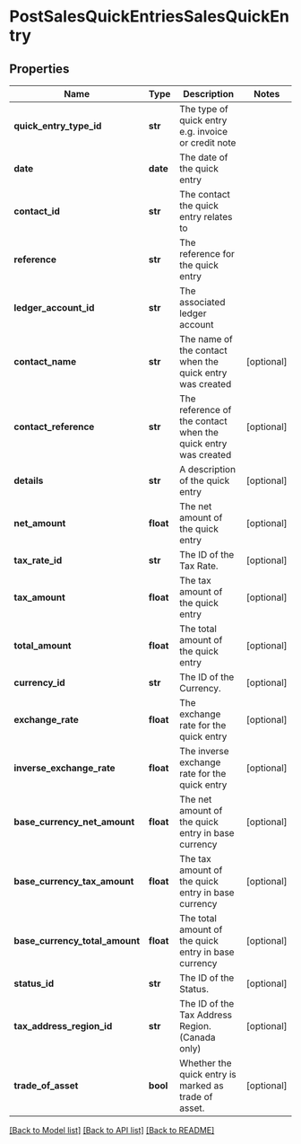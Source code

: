 # PostSalesQuickEntriesSalesQuickEntry

## Properties
Name | Type | Description | Notes
------------ | ------------- | ------------- | -------------
**quick_entry_type_id** | **str** | The type of quick entry e.g. invoice or credit note | 
**date** | **date** | The date of the quick entry | 
**contact_id** | **str** | The contact the quick entry relates to | 
**reference** | **str** | The reference for the quick entry | 
**ledger_account_id** | **str** | The associated ledger account | 
**contact_name** | **str** | The name of the contact when the quick entry was created | [optional] 
**contact_reference** | **str** | The reference of the contact when the quick entry was created | [optional] 
**details** | **str** | A description of the quick entry | [optional] 
**net_amount** | **float** | The net amount of the quick entry | [optional] 
**tax_rate_id** | **str** | The ID of the Tax Rate. | [optional] 
**tax_amount** | **float** | The tax amount of the quick entry | [optional] 
**total_amount** | **float** | The total amount of the quick entry | [optional] 
**currency_id** | **str** | The ID of the Currency. | [optional] 
**exchange_rate** | **float** | The exchange rate for the quick entry | [optional] 
**inverse_exchange_rate** | **float** | The inverse exchange rate for the quick entry | [optional] 
**base_currency_net_amount** | **float** | The net amount of the quick entry in base currency | [optional] 
**base_currency_tax_amount** | **float** | The tax amount of the quick entry in base currency | [optional] 
**base_currency_total_amount** | **float** | The total amount of the quick entry in base currency | [optional] 
**status_id** | **str** | The ID of the Status. | [optional] 
**tax_address_region_id** | **str** | The ID of the Tax Address Region. (Canada only) | [optional] 
**trade_of_asset** | **bool** | Whether the quick entry is marked as trade of asset. | [optional] 

[[Back to Model list]](../README.md#documentation-for-models) [[Back to API list]](../README.md#documentation-for-api-endpoints) [[Back to README]](../README.md)


